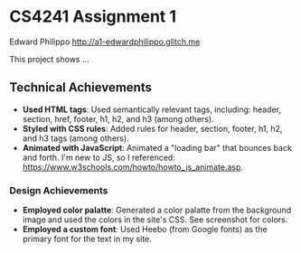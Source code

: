 CS4241 Assignment 1
===

Edward Philippo
http://a1-edwardphilippo.glitch.me

This project shows ...

## Technical Achievements
- **Used HTML tags**: Used semantically relevant tags, including: header, section, href, footer, h1, h2, and h3 (among others).
- **Styled with CSS rules**: Added rules for header, section, footer, h1, h2, and h3 tags (among others).
- **Animated with JavaScript**: Animated a "loading bar" that bounces back and forth.  I'm new to JS, so I referenced: https://www.w3schools.com/howto/howto_js_animate.asp.


### Design Achievements
- **Employed color palatte**: Generated a color palatte from the background image and used the colors in the site's CSS.  See screenshot for colors.
- **Employed a custom font**: Used Heebo (from Google fonts) as the primary font for the text in my site.



